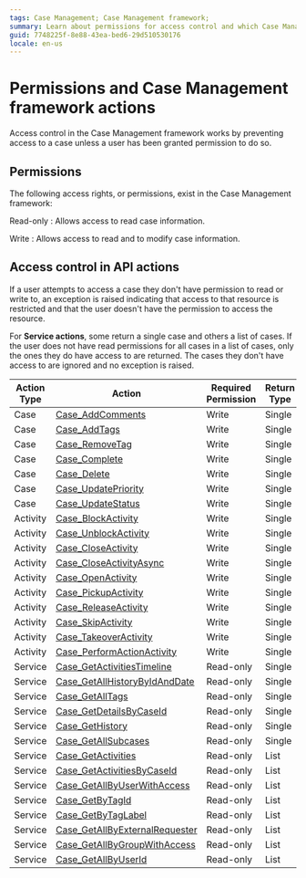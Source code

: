 ```yaml
---
tags: Case Management; Case Management framework;
summary: Learn about permissions for access control and which Case Management framework actions check for these permissions.
guid: 7748225f-8e88-43ea-bed6-29d510530176
locale: en-us
---
```


# Permissions and Case Management framework actions

Access control in the Case Management framework works by preventing access to a case unless a user has been granted permission to do so.

## Permissions

The following access rights, or permissions, exist in the Case Management framework:

Read-only
:   Allows access to read case information.

Write
:   Allows access to read and to modify case information.

## Access control in API actions

If a user attempts to access a case they don't have permission to read or write to, an exception is raised indicating that access to that resource is restricted and that the user doesn't have the permission to access the resource.
 
For **Service actions**, some return a single case and others a list of cases. If the user does not have read permissions for all cases in a list of cases, only the ones they do have access to are returned. The cases they don't have access to are ignored and no exception is raised.

| Action Type | Action | Required Permission | Return Type |
|---|---|---|---|
| Case | [Case_AddComments](../ref/auto/CaseServices_API.final.md#Case_AddComments) | Write | Single |
| Case | [Case_AddTags](../ref/auto/CaseServices_API.final.md#Case_AddTags) | Write | Single |
| Case | [Case_RemoveTag](../ref/auto/CaseServices_API.final.md#Case_RemoveTag) | Write | Single | 
| Case | [Case_Complete](../ref/auto/CaseServices_API.final.md#Case_Complete) | Write | Single |
| Case | [Case_Delete](../ref/auto/CaseServices_API.final.md#Case_Delete) | Write | Single |
| Case | [Case_UpdatePriority](../ref/auto/CaseServices_API.final.md#Case_UpdatePriority) | Write | Single |
| Case | [Case_UpdateStatus](../ref/auto/CaseServices_API.final.md#Case_UpdateStatus) | Write | Single |
| Activity | [Case_BlockActivity](../ref/auto/CaseServices_API.final.md#Case_BlockActivity) | Write | Single |
| Activity | [Case_UnblockActivity](../ref/auto/CaseServices_API.final.md#Case_UnblockActivity) | Write | Single |
| Activity | [Case_CloseActivity](../ref/auto/CaseServices_API.final.md#Case_CloseActivity) | Write | Single |
| Activity | [Case_CloseActivityAsync](../ref/auto/CaseServices_API.final.md#Case_CloseActivityAsync) | Write | Single |
| Activity | [Case_OpenActivity](../ref/auto/CaseServices_API.final.md#Case_OpenActivity) | Write | Single |
| Activity | [Case_PickupActivity](../ref/auto/CaseServices_API.final.md#Case_PickupActivity) | Write | Single |
| Activity | [Case_ReleaseActivity](../ref/auto/CaseServices_API.final.md#Case_ReleaseActivity) | Write | Single |
| Activity | [Case_SkipActivity](../ref/auto/CaseServices_API.final.md#Case_SkipActivity) | Write | Single |
| Activity | [Case_TakeoverActivity](../ref/auto/CaseServices_API.final.md#Case_TakeoverActivity) | Write | Single |
| Activity | [Case_PerformActionActivity](../ref/auto/CaseServices_API.final.md#Case_PerformActionActivity) | Write | Single |
| Service | [Case_GetActivitiesTimeline](../ref/auto/CaseServices_API.final.md#Case_GetActivitiesTimeline) | Read-only | Single |
| Service | [Case_GetAllHistoryByIdAndDate](../ref/auto/CaseServices_API.final.md#Case_GetAllHistoryByIdAndDate) | Read-only | Single |
| Service | [Case_GetAllTags](../ref/auto/CaseServices_API.final.md#Case_GetAllTags) | Read-only | Single |
| Service | [Case_GetDetailsByCaseId](../ref/auto/CaseServices_API.final.md#Case_GetDetailsByCaseId) | Read-only | Single |
| Service | [Case_GetHistory](../ref/auto/CaseServices_API.final.md#Case_GetHistory) | Read-only | Single |
| Service | [Case_GetAllSubcases](../ref/auto/CaseServices_API.final.md#Case_GetAllSubcases) | Read-only | Single |
| Service | [Case_GetActivities](../ref/auto/CaseServices_API.final.md#Case_GetActivities) | Read-only | List |
| Service | [Case_GetActivitiesByCaseId](../ref/auto/CaseServices_API.final.md#Case_GetActivitiesByCaseId) | Read-only | List |
| Service | [Case_GetAllByUserWithAccess](../ref/auto/CaseServices_API.final.md#Case_GetAllByUserWithAccess) | Read-only | List |
| Service | [Case_GetByTagId](../ref/auto/CaseServices_API.final.md#Case_GetByTagId) | Read-only | List |
| Service | [Case_GetByTagLabel](../ref/auto/CaseServices_API.final.md#Case_GetByTagLabel) | Read-only | List |
| Service | [Case_GetAllByExternalRequester](../ref/auto/CaseServices_API.final.md#Case_GetAllByExternalRequester) | Read-only | List |
| Service | [Case_GetAllByGroupWithAccess](../ref/auto/CaseServices_API.final.md#Case_GetAllByGroupWithAccess) | Read-only | List |
| Service | [Case_GetAllByUserId](../ref/auto/CaseServices_API.final.md#Case_GetAllByUserId) | Read-only | List |

